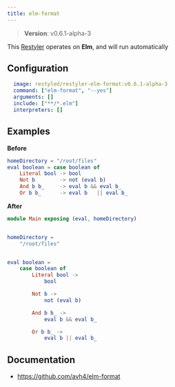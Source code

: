 ```yaml
---
title: elm-format
---
```


> **Version**: v0.6.1-alpha-3

This [Restyler][source] operates on **Elm**, and will run automatically

## Configuration

```yaml
  image: restyled/restyler-elm-format:v0.6.1-alpha-3
  command: ["elm-format", "--yes"]
  arguments: []
  include: ["**/*.elm"]
  interpreters: []
```

## Examples

**Before**

```elm
homeDirectory = "/root/files"
eval boolean = case boolean of
    Literal bool -> bool
    Not b        -> not (eval b)
    And b b_     -> eval b && eval b_
    Or b b_      -> eval b   || eval b_

```

**After**

```elm
module Main exposing (eval, homeDirectory)


homeDirectory =
    "/root/files"


eval boolean =
    case boolean of
        Literal bool ->
            bool

        Not b ->
            not (eval b)

        And b b_ ->
            eval b && eval b_

        Or b b_ ->
            eval b || eval b_

```


## Documentation

- https://github.com/avh4/elm-format

[source]: https://github.com/restyled-io/restylers/blob/main/elm-format/info.yaml
